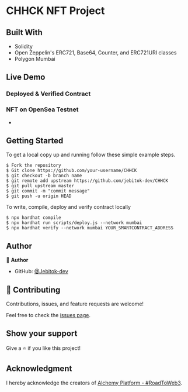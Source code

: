 # CHHCK NFT Project

<!-- Building NFT project that allows fans of Wizkid to claim NFTs of the title of his upcoming album, his past albums, and major quotes. Wizkid is a top African artist that has a wider fanbase commonly known as WizkidFC. The fans are so loyal to Wizkid and often seen supporting his music via streaming seasons, likes & RTs to new wizkid fans, reposting his IG stories on Twitter, sharing his live performance videos, sharing his achievements over the oast years. Some fans have planned initiatives that benefit the less fortunate in society via the Wizkid FC umbrella some fans have used their talent or skills to make art of Wizkid and his team. With an NFT project it can allow his fans to own some NFT linked to Wizkid and hold it or sell it on NFT trading platforms like OpenSea this can be an initiative to push Wizkid's music career to those yet to know and appreciate his legendary act in his music career. -->

## Built With

- Solidity
- Open Zeppelin's ERC721, Base64, Counter, and ERC721URI classes
- Polygon Mumbai

## Live Demo

### Deployed & Verified Contract

### NFT on OpenSea Testnet

-

## Getting Started

To get a local copy up and running follow these simple example steps.

```
$ Fork the repository
$ Git clone https://github.com/your-username/CHHCK
$ git checkout -b branch name
$ git remote add upstream https://github.com/jebitok-dev/CHHCK
$ git pull upstream master
$ git commit -m "commit message"
$ git push -u origin HEAD
```

To write, compile, deploy and verify contract locally

```
$ npx hardhat compile
$ npx hardhat run scripts/deploy.js --network mumbai
$ npx hardhat verify --network mumbai YOUR_SMARTCONTRACT_ADDRESS

```

## Author

👤 **Author**

- GitHub: [@Jebitok-dev](https://github.com/Jebitok-dev)

## 🤝 Contributing

Contributions, issues, and feature requests are welcome!

Feel free to check the [issues page](issues/).

## Show your support

Give a ⭐️ if you like this project!

## Acknowledgment

I hereby acknowledge the creators of [Alchemy Platform - #RoadToWeb3](https://docs.alchemy.com/alchemy/).
